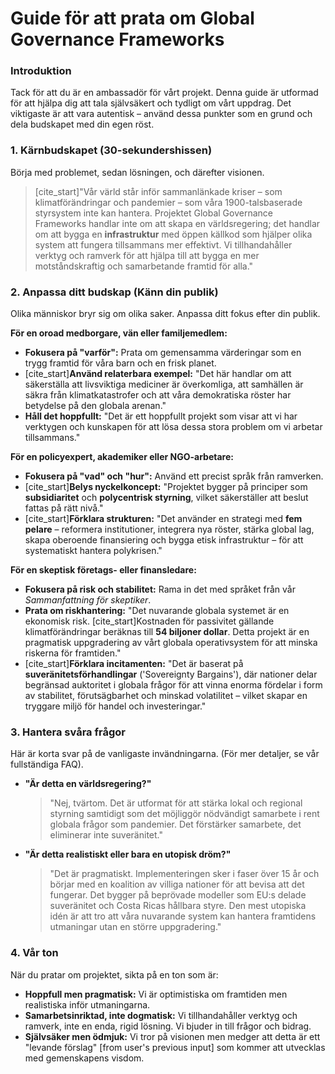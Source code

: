 # Guide för att prata om Global Governance Frameworks

### Introduktion

Tack för att du är en ambassadör för vårt projekt. Denna guide är utformad för att hjälpa dig att tala självsäkert och tydligt om vårt uppdrag. Det viktigaste är att vara autentisk – använd dessa punkter som en grund och dela budskapet med din egen röst.

### 1. Kärnbudskapet (30-sekundershissen)

Börja med problemet, sedan lösningen, och därefter visionen.

> [cite_start]"Vår värld står inför sammanlänkade kriser – som klimatförändringar och pandemier – som våra 1900-talsbaserade styrsystem inte kan hantera. Projektet Global Governance Frameworks handlar inte om att skapa en världsregering; det handlar om att bygga en **infrastruktur** med öppen källkod som hjälper olika system att fungera tillsammans mer effektivt. Vi tillhandahåller verktyg och ramverk för att hjälpa till att bygga en mer motståndskraftig och samarbetande framtid för alla."

### 2. Anpassa ditt budskap (Känn din publik)

Olika människor bryr sig om olika saker. Anpassa ditt fokus efter din publik.

**För en oroad medborgare, vän eller familjemedlem:**
* **Fokusera på "varför":** Prata om gemensamma värderingar som en trygg framtid för våra barn och en frisk planet.
* [cite_start]**Använd relaterbara exempel:** "Det här handlar om att säkerställa att livsviktiga mediciner är överkomliga, att samhällen är säkra från klimatkatastrofer och att våra demokratiska röster har betydelse på den globala arenan." 
* **Håll det hoppfullt:** "Det är ett hoppfullt projekt som visar att vi har verktygen och kunskapen för att lösa dessa stora problem om vi arbetar tillsammans."

**För en policyexpert, akademiker eller NGO-arbetare:**
* **Fokusera på "vad" och "hur":** Använd ett precist språk från ramverken.
* [cite_start]**Belys nyckelkoncept:** "Projektet bygger på principer som **subsidiaritet** och **polycentrisk styrning**, vilket säkerställer att beslut fattas på rätt nivå."
* [cite_start]**Förklara strukturen:** "Det använder en strategi med **fem pelare** – reformera institutioner, integrera nya röster, stärka global lag, skapa oberoende finansiering och bygga etisk infrastruktur – för att systematiskt hantera polykrisen."

**För en skeptisk företags- eller finansledare:**
* **Fokusera på risk och stabilitet:** Rama in det med språket från vår *Sammanfattning för skeptiker*.
* **Prata om riskhantering:** "Det nuvarande globala systemet är en ekonomisk risk. [cite_start]Kostnaden för passivitet gällande klimatförändringar beräknas till **54 biljoner dollar**. Detta projekt är en pragmatisk uppgradering av vårt globala operativsystem för att minska riskerna för framtiden."
* [cite_start]**Förklara incitamenten:** "Det är baserat på **suveränitetsförhandlingar** ('Sovereignty Bargains'), där nationer delar begränsad auktoritet i globala frågor för att vinna enorma fördelar i form av stabilitet, förutsägbarhet och minskad volatilitet – vilket skapar en tryggare miljö för handel och investeringar."

### 3. Hantera svåra frågor

Här är korta svar på de vanligaste invändningarna. (För mer detaljer, se vår fullständiga FAQ).

* **"Är detta en världsregering?"**
    > "Nej, tvärtom. Det är utformat för att stärka lokal och regional styrning samtidigt som det möjliggör nödvändigt samarbete i rent globala frågor som pandemier. Det förstärker samarbete, det eliminerar inte suveränitet." 

* **"Är detta realistiskt eller bara en utopisk dröm?"**
    > "Det är pragmatiskt. Implementeringen sker i faser över 15 år och börjar med en koalition av villiga nationer för att bevisa att det fungerar. Det bygger på beprövade modeller som EU:s delade suveränitet och Costa Ricas hållbara styre. Den mest utopiska idén är att tro att våra nuvarande system kan hantera framtidens utmaningar utan en större uppgradering." 

### 4. Vår ton

När du pratar om projektet, sikta på en ton som är:
* **Hoppfull men pragmatisk:** Vi är optimistiska om framtiden men realistiska inför utmaningarna.
* **Samarbetsinriktad, inte dogmatisk:** Vi tillhandahåller verktyg och ramverk, inte en enda, rigid lösning. Vi bjuder in till frågor och bidrag.
* **Självsäker men ödmjuk:** Vi tror på visionen men medger att detta är ett "levande förslag" [from user's previous input] som kommer att utvecklas med gemenskapens visdom.
